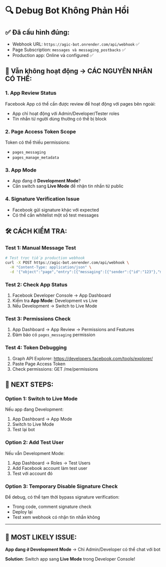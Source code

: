 # 🔍 Debug Bot Không Phản Hồi

## ✅ Đã cấu hình đúng:
- Webhook URL: `https://agic-bot.onrender.com/api/webhook` ✅
- Page Subscription: `messages và messaging_postbacks` ✅
- Production app: Online và configured ✅

## 🚨 Vẫn không hoạt động → CÁC NGUYÊN NHÂN CÓ THỂ:

### 1. App Review Status
Facebook App có thể cần được review để hoạt động với pages bên ngoài:
- App chỉ hoạt động với Admin/Developer/Tester roles
- Tin nhắn từ người dùng thường có thể bị block

### 2. Page Access Token Scope
Token có thể thiếu permissions:
- `pages_messaging`
- `pages_manage_metadata`

### 3. App Mode
- App đang ở **Development Mode**?
- Cần switch sang **Live Mode** để nhận tin nhắn từ public

### 4. Signature Verification Issue
- Facebook gửi signature khác với expected
- Có thể cần whitelist một số test messages

## 🛠️ CÁCH KIỂM TRA:

### Test 1: Manual Message Test
```bash
# Test trực tiếp production webhook
curl -X POST https://agic-bot.onrender.com/api/webhook \
  -H "Content-Type: application/json" \
  -d '{"object":"page","entry":[{"messaging":[{"sender":{"id":"123"},"message":{"text":"hello"}}]}]}'
```

### Test 2: Check App Status
1. Facebook Developer Console → App Dashboard
2. Kiểm tra **App Mode**: Development vs Live
3. Nếu Development → Switch to Live Mode

### Test 3: Permissions Check  
1. App Dashboard → App Review → Permissions and Features
2. Đảm bảo có `pages_messaging` permission

### Test 4: Token Debugging
1. Graph API Explorer: https://developers.facebook.com/tools/explorer/
2. Paste Page Access Token
3. Check permissions: GET /me/permissions

## 🎯 NEXT STEPS:

### Option 1: Switch to Live Mode
Nếu app đang Development:
1. App Dashboard → App Mode
2. Switch to Live Mode
3. Test lại bot

### Option 2: Add Test User
Nếu vẫn Development Mode:
1. App Dashboard → Roles → Test Users
2. Add Facebook account làm test user
3. Test với account đó

### Option 3: Temporary Disable Signature Check
Để debug, có thể tạm thời bypass signature verification:
- Trong code, comment signature check
- Deploy lại
- Test xem webhook có nhận tin nhắn không

---

## 🚀 MOST LIKELY ISSUE:
**App đang ở Development Mode** → Chỉ Admin/Developer có thể chat với bot

**Solution**: Switch app sang **Live Mode** trong Developer Console!